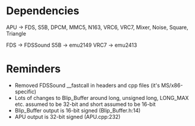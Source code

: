 # Dependencies

APU -> FDS, S5B, DPCM, MMC5, N163, VRC6, VRC7, Mixer, Noise, Square, Triangle

FDS -> FDSSound
S5B -> emu2149
VRC7 -> emu2413

# Reminders

- Removed FDSSound __fastcall in headers and cpp files (it's MS/x86-specific)
- Lots of changes to Blip_Buffer around long, unsigned long, LONG_MAX etc. assumed to be 32-bit and short assumed to be 16-bit
- Blip_Buffer output is 16-bit signed (Blip_Buffer.h:14)
- APU output is 32-bit signed (APU.cpp:232)
